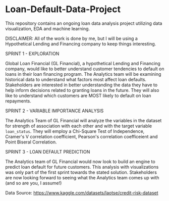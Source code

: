 # Loan-Default-Data-Project
This repository contains an ongoing loan data analysis project utilizing data visualization, EDA and machine learning.

DISCLAIMER: All of the work is done by me, but I will be using a Hypothetical Lending and Financing company to keep things interesting.

SPRINT 1 - EXPLORATION

Global Loan Financial (GL Financial), a hypothetical Lending and Financing company, would like to better understand customer tendencies to default on loans in their loan financing program.
The Analytics team will be examining historical data to understand what factors most affect loan defaults.
Stakeholders are interested in better understanding the data they have to help inform decisions related to granting loans in the future. They will also like to understand which customers are MOST likely to default on loan repayments.


SPRINT 2 - VARIABLE IMPORTANCE ANALYSIS

The Analytics Team of GL Financial will analyze the variables in the dataset for strength of association with each other and with the target variable  `loan_status`. They will employ a Chi-Square Test of Independence, Cramer's V correlation coefficient, Pearson's correlation coefficeient and Point Biseral Correlation.


SPRINT 3 - LOAN DEFAULT PREDICTION

The Analytics team of GL Financial would now look to build an engine to predict loan default for future customers. This analysis with visualizations was only part of the first sprint towards the stated solution. Stakeholders are now looking forward to seeing what the Analytics team comes up with (and so are you, I assume!)


Data Source: https://www.kaggle.com/datasets/laotse/credit-risk-dataset

